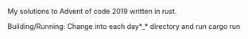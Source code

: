 My solutions to Advent of code 2019 written in rust.

Building/Running:
Change into each day*_* directory and run cargo run
